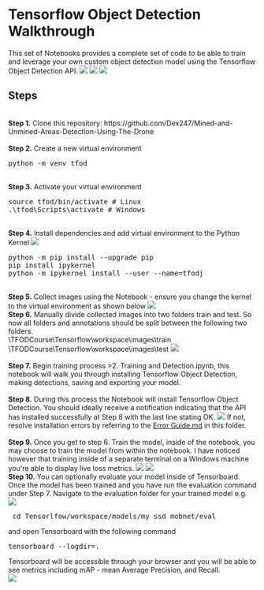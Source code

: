 # Tensorflow Object Detection Walkthrough
<p>This set of Notebooks provides a complete set of code to be able to train and leverage your own custom object detection model using the Tensorflow Object Detection API. 
<img src="https://user-images.githubusercontent.com/38394300/194756817-53ebbb4f-407c-43ab-84bf-497535eca636.JPG">
<img src="https://user-images.githubusercontent.com/38394300/194757687-cb879168-fa57-41ed-9425-c11eabf1b24c.JPG">
<img src="https://user-images.githubusercontent.com/38394300/194758376-0eae3770-f72a-48b7-8a9f-5a84c6e9efc8.jpg">

## Steps
<br />
<b>Step 1.</b> Clone this repository:  https://github.com/Dex247/Mined-and-Unmined-Areas-Detection-Using-The-Drone
<br/><br/>
<b>Step 2.</b> Create a new virtual environment 
<pre>
python -m venv tfod
</pre> 
<br/>
<b>Step 3.</b> Activate your virtual environment
<pre>
source tfod/bin/activate # Linux
.\tfod\Scripts\activate # Windows 
</pre>
<br/>
<b>Step 4.</b> Install dependencies and add virtual environment to the Python Kernel
<img src="https://user-images.githubusercontent.com/38394300/194757548-a9239aff-42cc-48c3-8aff-eb25bda8b4ef.JPG">
<pre>
python -m pip install --upgrade pip
pip install ipykernel
python -m ipykernel install --user --name=tfodj
</pre>
<br/>
<b>Step 5.</b> Collect images using the Notebook - ensure you change the kernel to the virtual environment as shown below
<img src="https://i.imgur.com/8yac6Xl.png"> 
<br/>
<b>Step 6.</b> Manually divide collected images into two folders train and test. So now all folders and annotations should be split between the following two folders. <br/>
\TFODCourse\Tensorflow\workspace\images\train<br />
\TFODCourse\Tensorflow\workspace\images\test
<img src="https://user-images.githubusercontent.com/38394300/194761743-fc905ed0-f42c-49ea-8ab5-8215c3216cb6.JPG">
<br/><br/>
<b>Step 7.</b> Begin training process >2. Training and Detection.ipynb</a>, this notebook will walk you through installing Tensorflow Object Detection, making detections, saving and exporting your model. 
<br /><br/>
<b>Step 8.</b> During this process the Notebook will install Tensorflow Object Detection. You should ideally receive a notification indicating that the API has installed successfully at Step 8 with the last line stating OK.  
<img src="https://i.imgur.com/FSQFo16.png">
If not, resolve installation errors by referring to the <a href="https://https://github.com/Dex247/Mined-and-Unmined-Areas-Detection-Using-The-Drone/main/README.md">Error Guide.md</a> in this folder.
<br /> <br/>
<b>Step 9.</b> Once you get to step 6. Train the model, inside of the notebook, you may choose to train the model from within the notebook. I have noticed however that training inside of a separate terminal on a Windows machine you're able to display live loss metrics. 
<img src="https://user-images.githubusercontent.com/38394300/194758685-0f557bb6-f61c-4e4f-8833-4d9d282dfad4.JPG"> 
<img src="https://user-images.githubusercontent.com/38394300/194758847-a4365a25-0cb9-41cd-8f06-075fa9efdb2d.JPG">

<br />
<b>Step 10.</b> You can optionally evaluate your model inside of Tensorboard. Once the model has been trained and you have run the evaluation command under Step 7. Navigate to the evaluation folder for your trained model e.g. 
<img src="https://user-images.githubusercontent.com/38394300/194759175-80e032a1-1adf-4fe2-80a8-0bdfa31069ff.JPG">
<pre> cd Tensorlfow/workspace/models/my_ssd_mobnet/eval</pre> 
and open Tensorboard with the following command
<pre>tensorboard --logdir=. </pre>
Tensorboard will be accessible through your browser and you will be able to see metrics including mAP - mean Average Precision, and Recall.
<br />
<img src="https://user-images.githubusercontent.com/38394300/194761611-9a96bed9-a8b1-41ff-82a8-608bb090fd39.JPG">
